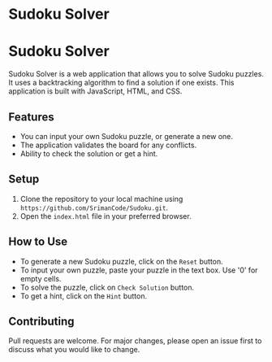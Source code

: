 # Sudoku Solver

# Sudoku Solver 

Sudoku Solver is a web application that allows you to solve Sudoku puzzles. It uses a backtracking algorithm to find a solution if one exists. This application is built with JavaScript, HTML, and CSS.

## Features

- You can input your own Sudoku puzzle, or generate a new one.
- The application validates the board for any conflicts.
- Ability to check the solution or get a hint.

## Setup

1. Clone the repository to your local machine using `https://github.com/SrimanCode/Sudoku.git`.
2. Open the `index.html` file in your preferred browser.

## How to Use

- To generate a new Sudoku puzzle, click on the `Reset` button.
- To input your own puzzle, paste your puzzle in the text box. Use '0' for empty cells.
- To solve the puzzle, click on `Check Solution` button. 
- To get a hint, click on the `Hint` button.

## Contributing

Pull requests are welcome. For major changes, please open an issue first to discuss what you would like to change.



